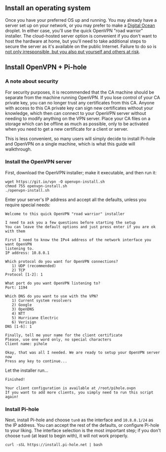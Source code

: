 ## Install an operating system

Once you have your preferred OS up and running.  You may already have a server set up on your network, or you may prefer to make a [Digital Ocean](https://www.digitalocean.com/?refcode=344d234950e1) droplet.  In either case, you'll use the quick OpenVPN "road warrior" installer.  The cloud-hosted server option is convenient if you don't want to host the hardware at home, but you'll need to take additional steps to secure the server as it's available on the public Internet.  Failure to do so is [not only irresponsible, but you also put yourself and others at risk](https://www.us-cert.gov/ncas/alerts/TA13-088A).

## Install OpenVPN + Pi-hole

### A note about security

For security purposes, it is recommended that the CA machine should be separate from the machine running OpenVPN. If you lose control of your CA private key, you can no longer trust any certificates from this CA. Anyone with access to this CA private key can sign new certificates without your knowledge, which then can connect to your OpenVPN server without needing to modify anything on the VPN server. Place your CA files on a storage which can be offline as much as possible, only to be activated when you need to get a new certificate for a client or server.

This is less convenient, so many users will simply decide to install Pi-hole and OpenVPN on a single machine, which is what this guide will walkthrough.


### Install the OpenVPN server

First, download the OpenVPN installer; make it executable, and then run it:
```
wget https://git.io/vpn -O openvpn-install.sh
chmod 755 openvpn-install.sh
./openvpn-install.sh
```
Enter your server's IP address and accept all the defaults, unless you require special needs:
```
Welcome to this quick OpenVPN "road warrior" installer

I need to ask you a few questions before starting the setup
You can leave the default options and just press enter if you are ok with them

First I need to know the IPv4 address of the network interface you want OpenVPN
listening to.
IP address: 10.8.0.1

Which protocol do you want for OpenVPN connections?
   1) UDP (recommended)
   2) TCP
Protocol [1-2]: 1

What port do you want OpenVPN listening to?
Port: 1194

Which DNS do you want to use with the VPN?
   1) Current system resolvers
   2) Google
   3) OpenDNS
   4) NTT
   5) Hurricane Electric
   6) Verisign
DNS [1-6]: 1

Finally, tell me your name for the client certificate
Please, use one word only, no special characters
Client name: pihole

Okay, that was all I needed. We are ready to setup your OpenVPN server now
Press any key to continue...
```
Let the installer run...
```
Finished!

Your client configuration is available at /root/pihole.ovpn
If you want to add more clients, you simply need to run this script again!
```
### Install Pi-hole

Next, install Pi-hole and choose `tun0` as the interface and `10.8.0.1/24` as the IP address. You can accept the rest of the defaults, or configure Pi-hole to your liking.  The interface selection is the most important step; if you don't choose `tun0` (at least to begin with), it will not work properly.

```
curl -sSL https://install.pi-hole.net | bash
```

